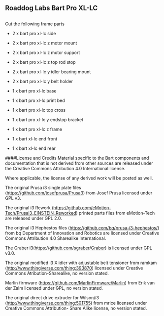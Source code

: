 ## Roaddog Labs Bart Pro XL-LC
## 

Cut the following frame parts

* 2 x bart pro xl-lc side
* 2 x bart pro xl-lc z motor mount
* 2 x bart pro xl-lc z motor support
* 2 x bart pro xl-lc z top rod stop
* 2 x bart pro xl-lc y idler bearing mount
* 2 x bart pro xl-lc y belt holder

* 1 x bart pro xl-lc base 
* 1 x bart pro xl-lc print bed
* 1 x bart pro xl-lc top cross
* 1 x bart pro xl-lc y endstop bracket
* 1 x bart pro xl-lc z frame
* 1 x bart xl-lc end front
* 1 x bart xl-lc end rear




####License and Credits
Material specific to the Bart components and documentation that is not
derived from other sources are released under the Creative Commons
Attribution 4.0 International license.

Where applicable, the license of any derived work will be posted as
well.

The original Prusa i3 single plate files
(https://github.com/josefprusa/Prusa3) from Josef Prusa licensed under
GPL v3.

The original i3 Rework
(https://github.com/eMotion-Tech/Prusai3_EINSTEIN_Reworked) printed
parts files from eMotion-Tech are released under GPL 2.0.

The original i3 Hephestos files
(https://github.com/bq/prusa-i3-hephestos/) from bq Department of
Innovation and Robotics are licensed under Creative Commons Attribution
4.0 Sharealike International.

The Graber i3(https://github.com/sgraber/Graber) is licensed under GPL
v3.0.

The original modified i3 X idler with adjustable belt tensioner from
ramkam (http://www.thingiverse.com/thing:393870) licensed under Creative
Commons Atribution-Sharealike, no version stated.

Marlin firmware (https://github.com/MarlinFirmware/Marlin) from Erik van
der Zalm licensed under GPL, no version stated.


The original direct drive extruder for Wilson/i3
(http://www.thingiverse.com/thing:501755) from mrice licensed under
Creative Commons Attribution- Share Alike license, no version stated.